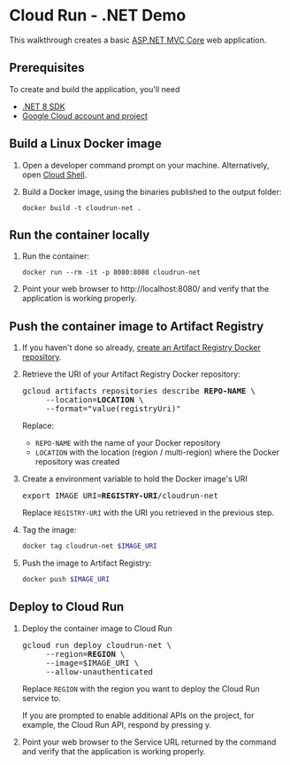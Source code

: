 # Cloud Run - .NET Demo

This walkthrough creates a basic [ASP.NET MVC Core](https://docs.microsoft.com/en-us/aspnet/core/tutorials/first-mvc-app/start-mvc) web application.

## Prerequisites

To create and build the application, you'll need

* [.NET 8 SDK](https://dotnet.microsoft.com/en-us/download/dotnet/8.0)
* [Google Cloud account and project](https://cloud.google.com/resource-manager/docs/creating-managing-projects)

## Build a Linux Docker image
1. Open a developer command prompt on your machine. Alternatively, open [Cloud Shell](https://cloud.google.com/shell/docs/using-cloud-shell).
1. Build a Docker image, using the binaries published to the output folder:

    `docker build -t cloudrun-net .`

## Run the container locally
1. Run the container:

    `docker run --rm -it -p 8080:8080 cloudrun-net`

1. Point your web browser to http://localhost:8080/ and verify that the application is
   working properly.

## Push the container image to Artifact Registry

1. If you haven't done so already, [create an Artifact Registry Docker repository](https://cloud.google.com/artifact-registry/docs/docker/store-docker-container-images#create).
1. Retrieve the URI of your Artifact Registry Docker repository:
    <pre>gcloud artifacts repositories describe <b>REPO-NAME</b> \
        --location=<b>LOCATION</b> \
        --format="value(registryUri)"</pre>
    Replace:
    - `REPO-NAME` with the name of your Docker repository
    - `LOCATION` with the location (region / multi-region) where the Docker repository was created

1. Create a environment variable to hold the Docker image's URI
    <pre>export IMAGE_URI=<b>REGISTRY-URI</b>/cloudrun-net</pre>
    Replace `REGISTRY-URI` with the URI you retrieved in the previous step.
1. Tag the image:
    ```bash
    docker tag cloudrun-net $IMAGE_URI
    ```
1. Push the image to Artifact Registry:
    ```bash
    docker push $IMAGE_URI
    ```

## Deploy to Cloud Run
1. Deploy the container image to Cloud Run
    <pre>gcloud run deploy cloudrun-net \
        --region=<b>REGION</b> \
        --image=$IMAGE_URI \
        --allow-unauthenticated</pre>
    Replace `REGION` with the region you want to deploy the Cloud Run service to.

    If you are prompted to enable additional APIs on the project, for example, the Cloud Run API, respond by pressing y.

1. Point your web browser to the Service URL returned by the command and verify that the   application is working properly.
